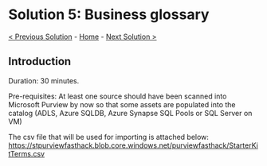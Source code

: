 # Solution 5: Business glossary 

[< Previous Solution](./Solution4.md) - [Home](./README.md) - [Next Solution >](./Solution6.md)


## Introduction

Duration: 30 minutes. 

Pre-requisites: At least one source should have been scanned into Microsoft Purview by now so that some assets are populated into the catalog (ADLS, Azure SQLDB, Azure Synapse SQL Pools or SQL Server on VM) 

The csv file that will be used for importing is attached below: https://stpurviewfasthack.blob.core.windows.net/purviewfasthack/StarterKitTerms.csv  
